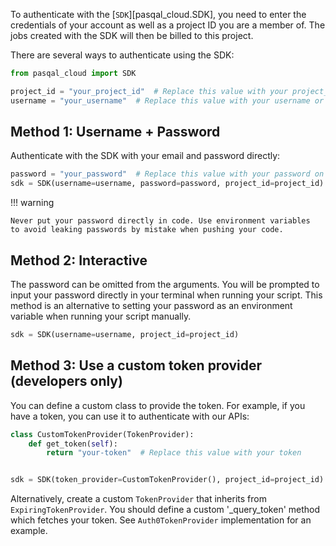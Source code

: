 To authenticate with the [`SDK`][pasqal_cloud.SDK], you need to enter the credentials of your account as well as a project ID you are a member of. The jobs created with the SDK will then be billed to this project.

There are several ways to authenticate using the SDK:

```python
from pasqal_cloud import SDK

project_id = "your_project_id"  # Replace this value with your project_id on the Pasqal platform. It can be found on the user-portal, in the 'project' section.
username = "your_username"  # Replace this value with your username or email on the Pasqal platform.
```

## Method 1: Username + Password

Authenticate with the SDK with your email and password directly:

```python
password = "your_password"  # Replace this value with your password on the Pasqal platform.
sdk = SDK(username=username, password=password, project_id=project_id)
```

!!! warning

    Never put your password directly in code. Use environment variables
    to avoid leaking passwords by mistake when pushing your code.

## Method 2: Interactive

The password can be omitted from the arguments. You will be prompted to input your password directly in your terminal when running your script.
This method is an alternative to setting your password as an environment variable when running your script manually.

```python
sdk = SDK(username=username, project_id=project_id)
```

## Method 3: Use a custom token provider (developers only)

You can define a custom class to provide the token.
For example, if you have a token, you can use it to authenticate with our APIs:

```python
class CustomTokenProvider(TokenProvider):
    def get_token(self):
        return "your-token"  # Replace this value with your token


sdk = SDK(token_provider=CustomTokenProvider(), project_id=project_id)
```

Alternatively, create a custom `TokenProvider` that inherits from `ExpiringTokenProvider`.
You should define a custom '\_query_token' method which fetches your token.
See `Auth0TokenProvider` implementation for an example.
